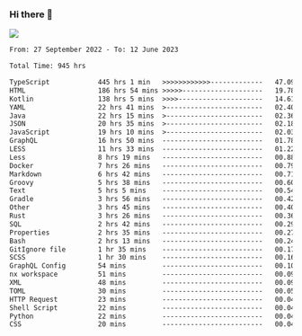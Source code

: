 ### Hi there 👋

<!--<a href="https://github.com/search?o=desc&q=author%3Abushiyi&s=committer-date&type=Commits">-->
<!--    <img align="center" height = "178" src="https://github-readme-stats.vercel.app/api?username=bushiyi&count_private=true&show_icons=true&theme=noctis_minimus&hide=contribs&include_all_commits=true" />-->
<!--</a>-->
<!--<a href="https://github.com/bushiyi?tab=repositories">-->
<!--    <img align="center" height = "178" src="https://github-readme-stats.vercel.app/api/top-langs/?username=bushiyi&count_private=true&theme=noctis_minimus" />-->
<!--</a>-->
 
<!-- [![Ashutosh's github activity graph](https://activity-graph.herokuapp.com/graph?username=bushiyi&theme=react&bg_color=1B2932&point=698B69&line=698B69)](https://github.com/ashutosh00710/github-readme-activity-graph)
 -->


![](https://raw.githubusercontent.com/bushiyi/bushiyi/master/assets/github-contribution-grid-snake.svg)

<!--START_SECTION:waka-->

```txt
From: 27 September 2022 - To: 12 June 2023

Total Time: 945 hrs

TypeScript            445 hrs 1 min   >>>>>>>>>>>>-------------   47.09 %
HTML                  186 hrs 54 mins >>>>>--------------------   19.78 %
Kotlin                138 hrs 5 mins  >>>>---------------------   14.61 %
YAML                  22 hrs 41 mins  >------------------------   02.40 %
Java                  22 hrs 15 mins  >------------------------   02.36 %
JSON                  20 hrs 35 mins  >------------------------   02.18 %
JavaScript            19 hrs 10 mins  >------------------------   02.03 %
GraphQL               16 hrs 50 mins  -------------------------   01.78 %
LESS                  11 hrs 33 mins  -------------------------   01.22 %
Less                  8 hrs 19 mins   -------------------------   00.88 %
Docker                7 hrs 26 mins   -------------------------   00.79 %
Markdown              6 hrs 42 mins   -------------------------   00.71 %
Groovy                5 hrs 38 mins   -------------------------   00.60 %
Text                  5 hrs 5 mins    -------------------------   00.54 %
Gradle                3 hrs 56 mins   -------------------------   00.42 %
Other                 3 hrs 45 mins   -------------------------   00.40 %
Rust                  3 hrs 26 mins   -------------------------   00.36 %
SQL                   2 hrs 42 mins   -------------------------   00.29 %
Properties            2 hrs 35 mins   -------------------------   00.27 %
Bash                  2 hrs 13 mins   -------------------------   00.24 %
GitIgnore file        1 hr 35 mins    -------------------------   00.17 %
SCSS                  1 hr 30 mins    -------------------------   00.16 %
GraphQL Config        54 mins         -------------------------   00.10 %
nx workspace          51 mins         -------------------------   00.09 %
XML                   48 mins         -------------------------   00.09 %
TOML                  30 mins         -------------------------   00.05 %
HTTP Request          23 mins         -------------------------   00.04 %
Shell Script          22 mins         -------------------------   00.04 %
Python                22 mins         -------------------------   00.04 %
CSS                   20 mins         -------------------------   00.04 %
```

<!--END_SECTION:waka-->

